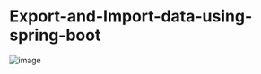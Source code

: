 # Export-and-Import-data-using-spring-boot
![image](https://user-images.githubusercontent.com/37757213/149786520-68190f91-c993-4495-8dae-e3655b3d0204.png)
